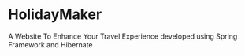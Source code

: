 # HolidayMaker
A Website To Enhance Your Travel Experience developed using Spring Framework and Hibernate
